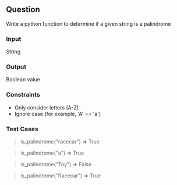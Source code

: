 ## Question
Write a python function to determine if a given string is a palindrome

### Input
String

### Output
Boolean value

### Constraints
- Only consider letters (A-Z)
- Ignore case (for example, 'A' == 'a')

### Test Cases
> is_palindrome("racecar") 
  => True

> is_palindrome("a")
  => True

> is_palindrome("Toy")
  => False
  
> is_palindrome("Racecar")
  => True